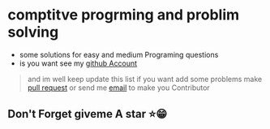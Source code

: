 # comptitve progrming and problim solving
- some solutions for easy and medium Programing questions 
- is you want see my [github Account](https://github.com/Amirosagan)

>and im well keep update this list
>if you want add some problems make [pull request](https://github.com/firstcontributions/first-contributions)
>or send me [email](mailto:sagan.5050@gmail.com) to make you Contributor

## Don't Forget giveme A star ⭐😁




